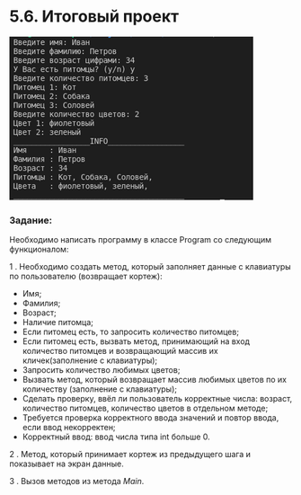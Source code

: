 # 5.6. Итоговый проект
![Результат](/SF.Module05/img/module5_result.png)

### Задание:

Необходимо написать программу в классе Program со следующим функционалом:

1 . Необходимо создать метод, который заполняет данные с клавиатуры по пользователю (возвращает кортеж):
* Имя;
* Фамилия;
* Возраст;
* Наличие питомца;
* Если питомец есть, то запросить количество питомцев;
* Если питомец есть, вызвать метод, принимающий на вход количество питомцев и возвращающий массив их кличек(заполнение с клавиатуры);
* Запросить количество любимых цветов;
* Вызвать метод, который возвращает массив любимых цветов по их количеству (заполнение с клавиатуры);
* Сделать проверку, ввёл ли пользователь корректные числа: возраст, количество питомцев, количество цветов в отдельном методе;
* Требуется проверка корректного ввода значений и повтор ввода, если ввод некорректен;
* Корректный ввод: ввод числа типа int больше 0.

2 . Метод, который принимает кортеж из предыдущего шага и показывает на экран данные.

3 . Вызов методов из метода *Main*.
